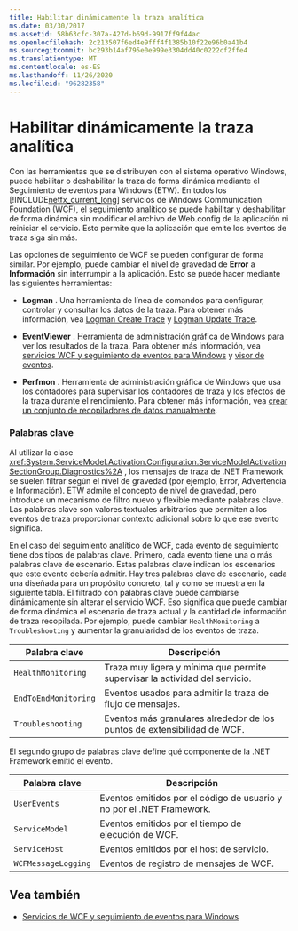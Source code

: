 ```yaml
---
title: Habilitar dinámicamente la traza analítica
ms.date: 03/30/2017
ms.assetid: 58b63cfc-307a-427d-b69d-9917ff9f44ac
ms.openlocfilehash: 2c213507f6ed4e9fff4f1385b10f22e96b0a41b4
ms.sourcegitcommit: bc293b14af795e0e999e3304dd40c0222cf2ffe4
ms.translationtype: MT
ms.contentlocale: es-ES
ms.lasthandoff: 11/26/2020
ms.locfileid: "96282358"
---
```

# <a name="dynamically-enabling-analytic-tracing"></a>Habilitar dinámicamente la traza analítica

Con las herramientas que se distribuyen con el sistema operativo Windows, puede habilitar o deshabilitar la traza de forma dinámica mediante el Seguimiento de eventos para Windows (ETW). En todos los [!INCLUDE[netfx_current_long](../../../../../includes/netfx-current-long-md.md)] servicios de Windows Communication Foundation (WCF), el seguimiento analítico se puede habilitar y deshabilitar de forma dinámica sin modificar el archivo de Web.config de la aplicación ni reiniciar el servicio. Esto permite que la aplicación que emite los eventos de traza siga sin más.  
  
 Las opciones de seguimiento de WCF se pueden configurar de forma similar. Por ejemplo, puede cambiar el nivel de gravedad de **Error** a **Información** sin interrumpir a la aplicación. Esto se puede hacer mediante las siguientes herramientas:  
  
- **Logman** . Una herramienta de línea de comandos para configurar, controlar y consultar los datos de la traza. Para obtener más información, vea [Logman Create Trace](/previous-versions/windows/it-pro/windows-server-2008-R2-and-2008/cc788036(v=ws.10)) y [Logman Update Trace](/previous-versions/windows/it-pro/windows-server-2008-R2-and-2008/cc788128(v=ws.10)).  
  
- **EventViewer** . Herramienta de administración gráfica de Windows para ver los resultados de la traza. Para obtener más información, vea [servicios WCF y seguimiento de eventos para Windows](../../samples/wcf-services-and-event-tracing-for-windows.md) y [visor de eventos](/previous-versions/windows/it-pro/windows-server-2008-R2-and-2008/cc766042(v=ws.11)).  
  
- **Perfmon** . Herramienta de administración gráfica de Windows que usa los contadores para supervisar los contadores de traza y los efectos de la traza durante el rendimiento. Para obtener más información, vea [crear un conjunto de recopiladores de datos manualmente](/previous-versions/windows/it-pro/windows-server-2008-R2-and-2008/cc766404(v=ws.11)).  
  
### <a name="keywords"></a>Palabras clave  

 Al utilizar la clase <xref:System.ServiceModel.Activation.Configuration.ServiceModelActivationSectionGroup.Diagnostics%2A> , los mensajes de traza de .NET Framework se suelen filtrar según el nivel de gravedad (por ejemplo, Error, Advertencia e Información). ETW admite el concepto de nivel de gravedad, pero introduce un mecanismo de filtro nuevo y flexible mediante palabras clave. Las palabras clave son valores textuales arbitrarios que permiten a los eventos de traza proporcionar contexto adicional sobre lo que ese evento significa.  
  
 En el caso del seguimiento analítico de WCF, cada evento de seguimiento tiene dos tipos de palabras clave. Primero, cada evento tiene una o más palabras clave de escenario. Estas palabras clave indican los escenarios que este evento debería admitir. Hay tres palabras clave de escenario, cada una diseñada para un propósito concreto, tal y como se muestra en la siguiente tabla. El filtrado con palabras clave puede cambiarse dinámicamente sin alterar el servicio WCF. Eso significa que puede cambiar de forma dinámica el escenario de traza actual y la cantidad de información de traza recopilada. Por ejemplo, puede cambiar `HealthMonitoring` a `Troubleshooting` y aumentar la granularidad de los eventos de traza.  
  
|Palabra clave|Descripción|  
|-------------|-----------------|  
|`HealthMonitoring`|Traza muy ligera y mínima que permite supervisar la actividad del servicio.|  
|`EndToEndMonitoring`|Eventos usados para admitir la traza de flujo de mensajes.|  
|`Troubleshooting`|Eventos más granulares alrededor de los puntos de extensibilidad de WCF.|  
  
 El segundo grupo de palabras clave define qué componente de la .NET Framework emitió el evento.  
  
|Palabra clave|Descripción|  
|-------------|-----------------|  
|`UserEvents`|Eventos emitidos por el código de usuario y no por el .NET Framework.|  
|`ServiceModel`|Eventos emitidos por el tiempo de ejecución de WCF.|  
|`ServiceHost`|Eventos emitidos por el host de servicio.|  
|`WCFMessageLogging`|Eventos de registro de mensajes de WCF.|  
  
## <a name="see-also"></a>Vea también

- [Servicios de WCF y seguimiento de eventos para Windows](../../samples/wcf-services-and-event-tracing-for-windows.md)
